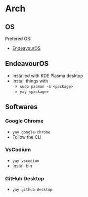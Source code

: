# Arch

## OS

Prefered OS:
- [EndeavourOS](https://endeavouros.com/)


## EndeavourOS

- Installed with KDE Plasma desktop
- Install things with
    - `sudo pacman -S <package>`
    - `yay <package>` 


## Softwares

### Google Chrome

- `yay google-chrome`
- Follow the CLI

### VsCodium

- `yay vscodium`
- Install bin

### GitHub Desktop

- `yay github-desktop`